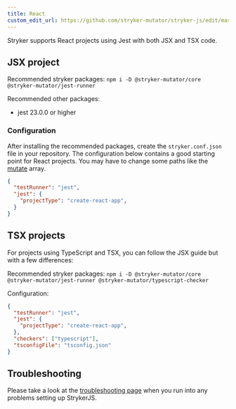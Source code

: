 ```yaml
---
title: React
custom_edit_url: https://github.com/stryker-mutator/stryker-js/edit/master/docs/guides/react.md
---
```


Stryker supports React projects using Jest with both JSX and TSX code.

## JSX project

Recommended stryker packages: `npm i -D @stryker-mutator/core @stryker-mutator/jest-runner`

Recommended other packages:

- jest 23.0.0 or higher

### Configuration

After installing the recommended packages, create the `stryker.conf.json` file in your repository.
The configuration below contains a good starting point for React projects.
You may have to change some paths like the [mutate](../configuration.md#mutate-string) array.

```json
{
  "testRunner": "jest",
  "jest": {
    "projectType": "create-react-app",
  }
}
```

## TSX projects

For projects using TypeScript and TSX, you can follow the JSX guide but with a few differences:

Recommended stryker packages: `npm i -D @stryker-mutator/core @stryker-mutator/jest-runner @stryker-mutator/typescript-checker`

Configuration:

```json
{
  "testRunner": "jest",
  "jest": {
    "projectType": "create-react-app",
  },
  "checkers": ["typescript"],
  "tsconfigFile": "tsconfig.json"
}
```

## Troubleshooting

Please take a look at the [troubleshooting page](../troubleshooting.md) when you run into any problems setting up StrykerJS.
